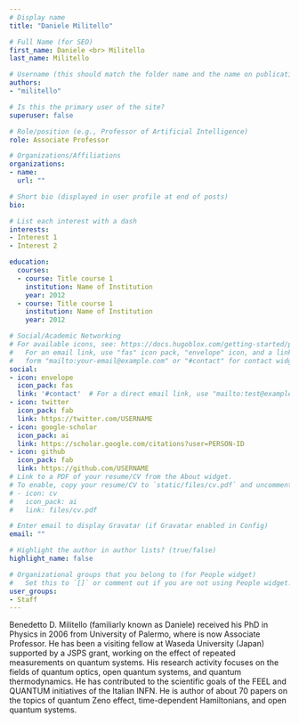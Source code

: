 ```yaml
---
# Display name
title: "Daniele Militello"

# Full Name (for SEO)
first_name: Daniele <br> Militello
last_name: Militello

# Username (this should match the folder name and the name on publications)
authors:
- "militello"

# Is this the primary user of the site?
superuser: false

# Role/position (e.g., Professor of Artificial Intelligence)
role: Associate Professor

# Organizations/Affiliations
organizations:
- name: 
  url: ""

# Short bio (displayed in user profile at end of posts)
bio: 

# List each interest with a dash
interests:
- Interest 1
- Interest 2

education:
  courses:
  - course: Title course 1
    institution: Name of Institution
    year: 2012
  - course: Title course 1
    institution: Name of Institution
    year: 2012

# Social/Academic Networking
# For available icons, see: https://docs.hugoblox.com/getting-started/page-builder/#icons
#   For an email link, use "fas" icon pack, "envelope" icon, and a link in the
#   form "mailto:your-email@example.com" or "#contact" for contact widget.
social:
- icon: envelope
  icon_pack: fas
  link: '#contact'  # For a direct email link, use "mailto:test@example.org".
- icon: twitter
  icon_pack: fab
  link: https://twitter.com/USERNAME
- icon: google-scholar
  icon_pack: ai
  link: https://scholar.google.com/citations?user=PERSON-ID
- icon: github
  icon_pack: fab
  link: https://github.com/USERNAME
# Link to a PDF of your resume/CV from the About widget.
# To enable, copy your resume/CV to `static/files/cv.pdf` and uncomment the lines below.
# - icon: cv
#   icon_pack: ai
#   link: files/cv.pdf

# Enter email to display Gravatar (if Gravatar enabled in Config)
email: ""

# Highlight the author in author lists? (true/false)
highlight_name: false

# Organizational groups that you belong to (for People widget)
#   Set this to `[]` or comment out if you are not using People widget.
user_groups:
- Staff
---
```

Benedetto D. Militello (familiarly known as Daniele) received his PhD in Physics in 2006 from University of Palermo, where is now Associate Professor. He has been a visiting fellow at Waseda University (Japan) supported by a JSPS grant, working on the effect of repeated measurements on quantum systems. His research activity focuses on the fields of quantum optics, open quantum systems, and quantum thermodynamics. He has contributed to the scientific goals of the FEEL and QUANTUM initiatives of the Italian INFN. He is author of about 70 papers on the topics of quantum Zeno effect, time-dependent Hamiltonians, and open quantum systems.